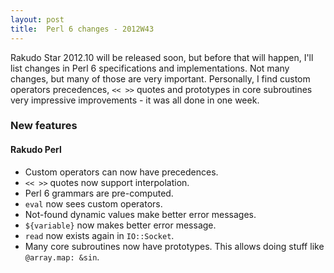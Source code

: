 ```yaml
---
layout: post
title:  Perl 6 changes - 2012W43
---
```

Rakudo Star 2012.10 will be released soon, but before that will happen,
I'll list changes in Perl 6 specifications and implementations. Not
many changes, but many of those are very important. Personally, I find
custom operators precedences, `<< >>` quotes and prototypes in core
subroutines very impressive improvements - it was all done in one week.  

### New features
#### Rakudo Perl
* Custom operators can now have precedences.
* `<< >>` quotes now support interpolation.
* Perl 6 grammars are pre-computed.
* `eval` now sees custom operators.
* Not-found dynamic values make better error messages.
* `${variable}` now makes better error message.
* `read` now exists again in `IO::Socket`.
* Many core subroutines now have prototypes. This allows doing stuff
  like `@array.map: &sin`.
